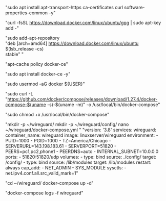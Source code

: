 "sudo apt install apt-transport-https ca-certificates curl software-properties-common -y"

"curl -fsSL https://download.docker.com/linux/ubuntu/gpg | sudo apt-key add -"

"sudo add-apt-repository \
   "deb [arch=amd64] https://download.docker.com/linux/ubuntu \
   $(lsb_release -cs) \
   stable" " 
   
"apt-cache policy docker-ce"

"sudo apt install docker-ce -y"

"sudo usermod -aG docker ${USER}"

"sudo curl -L "https://github.com/docker/compose/releases/download/1.27.4/docker-compose-$(uname -s)-$(uname -m)" -o /usr/local/bin/docker-compose"

"sudo chmod +x /usr/local/bin/docker-compose"

"mkdir -p ~/wireguard/
mkdir -p ~/wireguard/config/
nano ~/wireguard/docker-compose.yml " 
"version: '3.8'
services:
  wireguard:
    container_name: wireguard
    image: linuxserver/wireguard
    environment:
      - PUID=1000
      - PGID=1000
      - TZ=America/Chicago
      - SERVERURL=143.198.183.61
      - SERVERPORT=51820
      - PEERS=pc1,pc2,phone1
      - PEERDNS=auto
      - INTERNAL_SUBNET=10.0.0.0
    ports:
      - 51820:51820/udp
    volumes:
      - type: bind
        source: ./config/
        target: /config/
      - type: bind
        source: /lib/modules
        target: /lib/modules
    restart: always
    cap_add:
      - NET_ADMIN
      - SYS_MODULE
    sysctls:
      - net.ipv4.conf.all.src_valid_mark=1"
      
"cd ~/wireguard/
docker-compose up -d"

"docker-compose logs -f wireguard"
